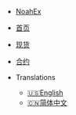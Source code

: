 <!-- _navbar.md -->

* [NoahEx](https://www.noahex-test.com/)

* [首页](/)

* [现货](/zh-cn/spot/)

* [合约](/zh-cn/future-u/)

* Translations
  * [:us:English](/en/)
  * [:cn:简体中文](/)
